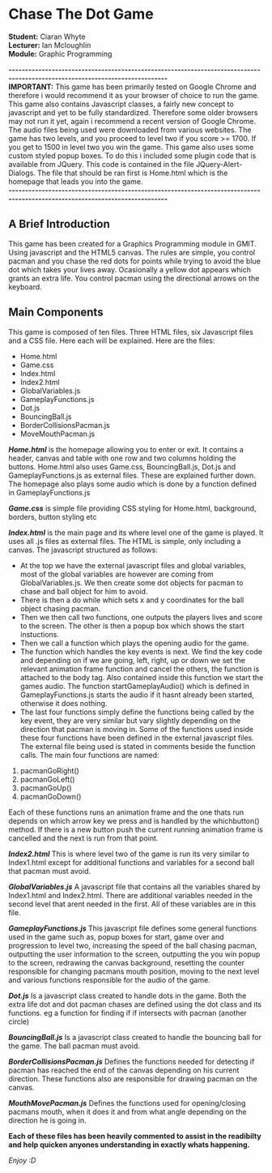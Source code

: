 # Chase The Dot Game

**Student:** Ciaran Whyte </br>
**Lecturer:** Ian Mcloughlin </br>
**Module:** Graphic Programming </br>

**----------------------------------------------------------------------------------------------------------------------------**<br/>
**IMPORTANT:** This game has been primarily tested on Google Chrome and therefore i would recommend it as your browser of choice to run the game. This game also contains Javascript classes, a fairly new concept to javascript and yet to be fully standardized. Therefore some older browsers may not run it yet, again i recommend a recent version of Google Chrome. The audio files being used were downloaded from various websites. The game has two levels, and you proceed to level two if you score >= 1700. If you get to 1500 in level two you win the game. This game also uses some custom styled popup boxes. To do this i included some plugin code that is available from JQuery. This code is contained in the file JQuery-Alert-Dialogs. The file that should be ran first is Home.html which is the homepage that leads you into the game.</br>
**----------------------------------------------------------------------------------------------------------------------------**

## A Brief Introduction

This game has been created for a Graphics Programming module in GMIT. Using javascript and the HTML5 canvas. The rules are simple,
you control pacman and you chase the red dots for points while trying to avoid the blue dot which takes your lives away. Ocasionally
a yellow dot appears which grants an extra life. You control pacman using the directional arrows on the keyboard.

## Main Components

This game is composed of ten files. Three HTML files, six Javascript files and a CSS file. Here each will be explained. Here are the files:

* Home.html
* Game.css
* Index.html
* Index2.html
* GlobalVariables.js
* GameplayFunctions.js
* Dot.js
* BouncingBall.js
* BorderCollisionsPacman.js
* MoveMouthPacman.js

_**Home.html**_ is the homepage allowing you to enter or exit. It contains a header, canvas and table with one row and two columns holding the buttons. Home.html also uses Game.css, BouncingBall.js, Dot.js and GameplayFunctions.js as external files. These are explained further down. The homepage also plays some audio which is done by a function defined in GameplayFunctions.js

_**Game.css**_ is simple file providing CSS styling for Home.html, background, borders, button styling etc

_**Index.html**_ is the main page and its where level one of the game is played. It uses all .js files as external files. The HTML is simple, only including a canvas. The javascript structured as follows: </br>
* At the top we have the external javascript files and global variables, most of the global variables are however are coming from GlobalVariables.js. We then create some dot objects for pacman to chase and ball object for him to avoid.
* There is then a do while which sets x and y coordinates for the ball object chasing pacman.
* Then we then call two functions, one outputs the players lives and score to the screen. The other is then a popup box which shows the start instuctions.
* Then we call a function which plays the opening audio for the game.
* The function which handles the key events is next. We find the key code and depending on if we are going, left, right, up or down we set the relevant animation frame function and cancel the others, the function is attached to the body tag. Also contained inside this function we start the games audio. The function startGameplayAudio() which is defined in GameplayFunctions.js starts the audio if it hasnt already been started, otherwise it does nothing.
* The last four functions simply define the functions being called by the key event, they are very similar but vary slightly depending on the direction that pacman is moving in. Some of the functions used inside these four functions have been defined in the external javascript files. The external file being used is stated in comments beside the function calls. The main four functions are named:<br/>

1. pacmanGoRight()
2. pacmanGoLeft()
3. pacmanGoUp()
4. pacmanGoDown()

Each of these functions runs an animation frame and the one thats run depends on which arrow key we press and is handled by the whichbutton() method. If there is a new button push the current running animation frame is cancelled and the next is run from that point. 

_**Index2.html**_ This is where level two of the game is run its very similar to Index1.html except for additional functions and variables for a second ball that pacman must avoid.

_**GlobalVariables.js**_ A javascript file that contains all the variables shared by Index1.html and Index2.html. There are additional variables needed in the second level that arent needed in the first. All of these variables are in this file.

_**GameplayFunctions.js**_ This javascript file defines some general functions used in the game such as, popup boxes for start, game over and progression to level two, increasing the speed of the ball chasing pacman, outputting the user information to the screen, outputting the you win popup to the screen, redrawing the canvas background, resetting the counter responsible for changing pacmans mouth position, moving to the next level and various functions responsible for the audio of the game.

_**Dot.js**_ Is a javascript class created to handle dots in the game. Both the extra life dot and dot pacman chases are defined using the dot class and its functions. eg a function for finding if if intersects with pacman (another circle)

_**BouncingBall.js**_ Is a javascript class created to handle the bouncing ball for the game. The ball pacman must avoid.

_**BorderCollisionsPacman.js**_ Defines the functions needed for detecting if pacman has reached the end of the canvas depending on his current direction. These functions also are responsible for drawing pacman on the canvas.

_**MouthMovePacman.js**_ Defines the functions used for opening/closing pacmans mouth, when it does it and from what angle depending on the direction he is going in.

**Each of these files has been heavily commented to assist in the readibilty and help quicken anyones understanding in exactly whats happening.**

_Enjoy :D_
